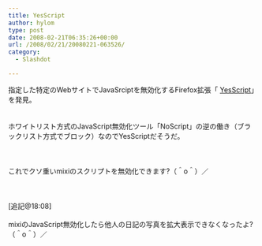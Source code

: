 ```yaml
---
title: YesScript
author: hylom
type: post
date: 2008-02-21T06:35:26+00:00
url: /2008/02/21/20080221-063526/
category:
  - Slashdot

---
```

指定した特定のWebサイトでJavaSrciptを無効化するFirefox拡張「 [YesScript][1]」を発見。  
</br>   
ホワイトリスト方式のJavaScript無効化ツール「NoScript」の逆の働き（ブラックリスト方式でブロック）なのでYesScriptだそうだ。</br>  
</br>   
これでクソ重いmixiのスクリプトを無効化できます?（＾o＾）／</br>  
</br>   
[追記@18:08]</br>   
mixiのJavaScript無効化したら他人の日記の写真を拡大表示できなくなったよ?（＾o＾）／</br>

 [1]: https://addons.mozilla.org/ja/firefox/addon/4922
